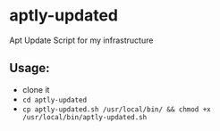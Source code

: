 # aptly-updated
Apt Update Script for my infrastructure

## Usage:
 - clone it
 - `cd aptly-updated`
 - `cp aptly-updated.sh /usr/local/bin/ && chmod +x /usr/local/bin/aptly-updated.sh`
